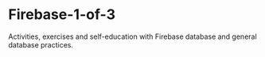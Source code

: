 # Firebase-1-of-3

Activities, exercises and self-education with Firebase database and general database practices.
